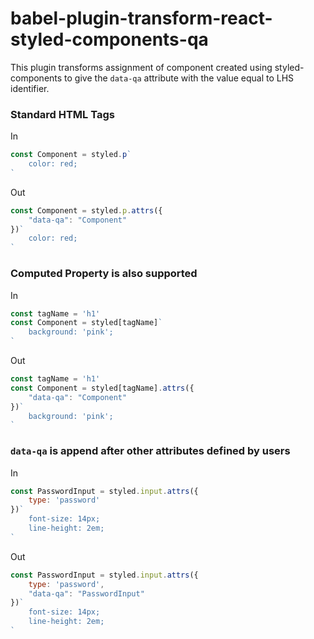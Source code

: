 # babel-plugin-transform-react-styled-components-qa

This plugin transforms assignment of component created using styled-components to give the `data-qa` attribute with the value equal to LHS identifier.

### Standard HTML Tags
In
```js
const Component = styled.p`
    color: red;
`
```
Out
```js
const Component = styled.p.attrs({
    "data-qa": "Component"
})`
    color: red;
`
```

### Computed Property is also supported
In
```js
const tagName = 'h1'
const Component = styled[tagName]`
    background: 'pink';
`
```
Out
```js
const tagName = 'h1'
const Component = styled[tagName].attrs({
    "data-qa": "Component"
})`
    background: 'pink';
`
```

### `data-qa` is append after other attributes defined by users
In
```js
const PasswordInput = styled.input.attrs({
    type: 'password'
})`
    font-size: 14px;
    line-height: 2em;
`
```
Out
```js
const PasswordInput = styled.input.attrs({
    type: 'password',
    "data-qa": "PasswordInput"
})`
    font-size: 14px;
    line-height: 2em;
`
```